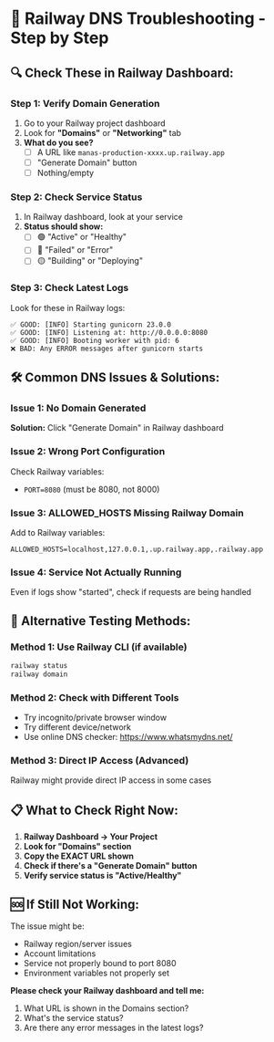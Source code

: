 # 🚨 Railway DNS Troubleshooting - Step by Step

## 🔍 **Check These in Railway Dashboard:**

### **Step 1: Verify Domain Generation**
1. Go to your Railway project dashboard
2. Look for **"Domains"** or **"Networking"** tab
3. **What do you see?**
   - [ ] A URL like `manas-production-xxxx.up.railway.app`
   - [ ] "Generate Domain" button
   - [ ] Nothing/empty

### **Step 2: Check Service Status**
1. In Railway dashboard, look at your service
2. **Status should show:**
   - [ ] 🟢 "Active" or "Healthy"
   - [ ] 🔴 "Failed" or "Error"
   - [ ] 🟡 "Building" or "Deploying"

### **Step 3: Check Latest Logs**
Look for these in Railway logs:
```
✅ GOOD: [INFO] Starting gunicorn 23.0.0
✅ GOOD: [INFO] Listening at: http://0.0.0.0:8080
✅ GOOD: [INFO] Booting worker with pid: 6
❌ BAD: Any ERROR messages after gunicorn starts
```

## 🛠️ **Common DNS Issues & Solutions:**

### **Issue 1: No Domain Generated**
**Solution:** Click "Generate Domain" in Railway dashboard

### **Issue 2: Wrong Port Configuration**
Check Railway variables:
- `PORT=8080` (must be 8080, not 8000)

### **Issue 3: ALLOWED_HOSTS Missing Railway Domain**
Add to Railway variables:
```
ALLOWED_HOSTS=localhost,127.0.0.1,.up.railway.app,.railway.app
```

### **Issue 4: Service Not Actually Running**
Even if logs show "started", check if requests are being handled

## 🧪 **Alternative Testing Methods:**

### **Method 1: Use Railway CLI (if available)**
```bash
railway status
railway domain
```

### **Method 2: Check with Different Tools**
- Try incognito/private browser window
- Try different device/network
- Use online DNS checker: https://www.whatsmydns.net/

### **Method 3: Direct IP Access (Advanced)**
Railway might provide direct IP access in some cases

## 📋 **What to Check Right Now:**

1. **Railway Dashboard → Your Project**
2. **Look for "Domains" section**
3. **Copy the EXACT URL shown**
4. **Check if there's a "Generate Domain" button**
5. **Verify service status is "Active/Healthy"**

## 🆘 **If Still Not Working:**

The issue might be:
- Railway region/server issues
- Account limitations
- Service not properly bound to port 8080
- Environment variables not properly set

**Please check your Railway dashboard and tell me:**
1. What URL is shown in the Domains section?
2. What's the service status?
3. Are there any error messages in the latest logs?